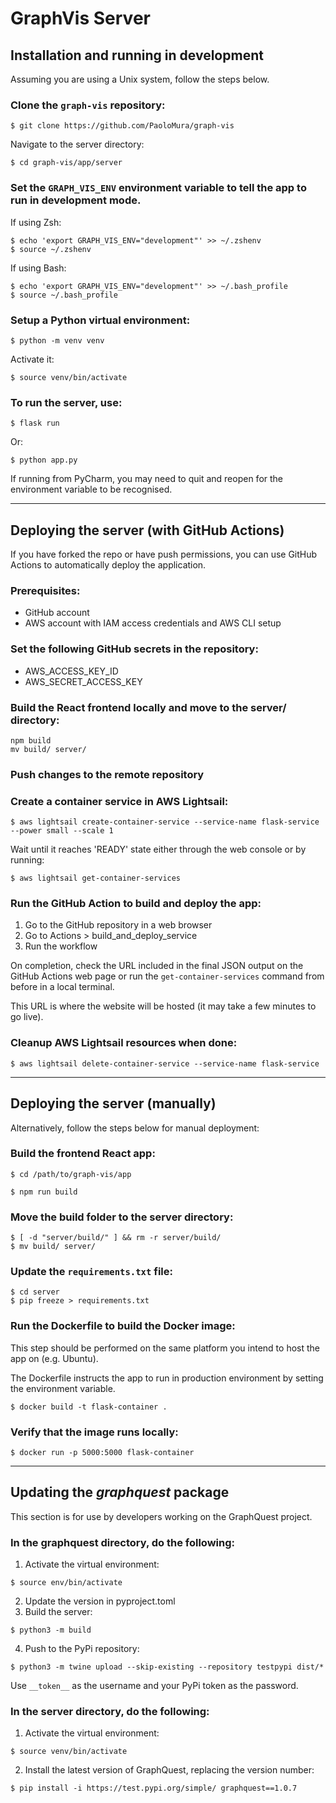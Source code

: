 # GraphVis Server

## Installation and running in development

Assuming you are using a Unix system, follow the steps below.

### Clone the `graph-vis` repository:

```shell
$ git clone https://github.com/PaoloMura/graph-vis
```

Navigate to the server directory:

```shell
$ cd graph-vis/app/server
```

### Set the `GRAPH_VIS_ENV` environment variable to tell the app to run in development mode.

If using Zsh:
```shell
$ echo 'export GRAPH_VIS_ENV="development"' >> ~/.zshenv
$ source ~/.zshenv
```

If using Bash:
```shell
$ echo 'export GRAPH_VIS_ENV="development"' >> ~/.bash_profile
$ source ~/.bash_profile
```

### Setup a Python virtual environment:

```shell
$ python -m venv venv
```

Activate it:

```shell
$ source venv/bin/activate
```

### To run the server, use:

```shell
$ flask run
```

Or:

```shell
$ python app.py
```

If running from PyCharm, you may need to quit and reopen for the environment variable to be recognised.


---

## Deploying the server (with GitHub Actions)

If you have forked the repo or have push permissions, 
you can use GitHub Actions to automatically deploy the application.

### Prerequisites:

* GitHub account
* AWS account with IAM access credentials and AWS CLI setup

### Set the following GitHub secrets in the repository:

* AWS_ACCESS_KEY_ID
* AWS_SECRET_ACCESS_KEY

### Build the React frontend locally and move to the server/ directory:

```shell
npm build
mv build/ server/
```

### Push changes to the remote repository

### Create a container service in AWS Lightsail:

```shell
$ aws lightsail create-container-service --service-name flask-service --power small --scale 1
```

Wait until it reaches 'READY' state either through the web console or by running:

```shell
$ aws lightsail get-container-services
```

### Run the GitHub Action to build and deploy the app:

1. Go to the GitHub repository in a web browser
2. Go to Actions > build_and_deploy_service
3. Run the workflow

On completion, check the URL included in the final JSON output on the GitHub Actions web page
or run the `get-container-services` command from before in a local terminal.

This URL is where the website will be hosted (it may take a few minutes to go live).

### Cleanup AWS Lightsail resources when done:

```shell
$ aws lightsail delete-container-service --service-name flask-service
```


---

## Deploying the server (manually)

Alternatively, follow the steps below for manual deployment:

### Build the frontend React app:

```shell
$ cd /path/to/graph-vis/app
```

```shell
$ npm run build
```

### Move the build folder to the server directory:

```shell
$ [ -d "server/build/" ] && rm -r server/build/
$ mv build/ server/
```

### Update the `requirements.txt` file:

```shell
$ cd server
$ pip freeze > requirements.txt
```

### Run the Dockerfile to build the Docker image:

This step should be performed on the same platform you intend to host the app on (e.g. Ubuntu).

The Dockerfile instructs the app to run in production environment by setting the environment variable.

```shell
$ docker build -t flask-container .
```

### Verify that the image runs locally:

```shell
$ docker run -p 5000:5000 flask-container
```


---

## Updating the _graphquest_ package

This section is for use by developers working on the GraphQuest project.

### In the graphquest directory, do the following:

1. Activate the virtual environment:

```shell
$ source env/bin/activate
```

2. Update the version in pyproject.toml
3. Build the server:

```shell
$ python3 -m build
```

4. Push to the PyPi repository:

```shell
$ python3 -m twine upload --skip-existing --repository testpypi dist/*
```

Use `__token__` as the username and your PyPi token as the password.

### In the server directory, do the following:

1. Activate the virtual environment:

```shell
$ source venv/bin/activate
```

2. Install the latest version of GraphQuest, replacing the version number:

```shell
$ pip install -i https://test.pypi.org/simple/ graphquest==1.0.7 
```

